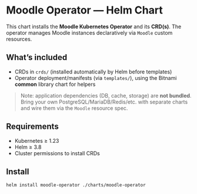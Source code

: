 # Moodle Operator — Helm Chart

This chart installs the **Moodle Kubernetes Operator** and its **CRD(s)**. The operator manages Moodle instances declaratively via `Moodle` custom resources.

## What’s included
- CRDs in `crds/` (installed automatically by Helm before templates)
- Operator deployment/manifests (via `templates/`), using the Bitnami **common** library chart for helpers

> Note: application dependencies (DB, cache, storage) are **not bundled**. Bring your own PostgreSQL/MariaDB/Redis/etc. with separate charts and wire them via the `Moodle` resource spec.

## Requirements
- Kubernetes ≥ 1.23
- Helm ≥ 3.8
- Cluster permissions to install CRDs

## Install
```bash
helm install moodle-operator ./charts/moodle-operator
